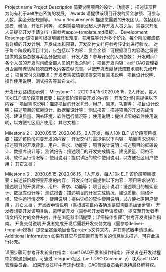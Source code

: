 Project name
Project Description
简要说明项目的设计、功能等；
描述该项目为何有利于aelf生态系统的发展。
Awards
请提供该项目开发的赏金总额、可参与人数，奖金分配规则等。
Team Requirements
描述您需要的开发团队，包括团队规模，经验，开发时间等。
如果需要项目发起人选择开发人员之后，需要求开发人员提交开发申请文档（需参考apply-template.md模板）。
Development Roadmap
该项目可根据项目开发难度、实用性等分为多个阶段。每个阶段都应该有详细的开发计划、开发成本和预算，开发交付文档将参考该计划进行验收。
对于每个阶段的项目计划，应包括以下内容：
赏金金额：可根据项目内容确定将要提供的金额总数与奖金分配规则；
开发人数：参与开发的人员总数；
开发时间：各个人员的开发时间或全部人员的开发总时间；
项目开发内容：aelf DAO管理委员会需确保该阶段项目开发内容足够完善，以便开发者能够按照要求顺利完成开发；
项目交付文档要求：开发者需按该要求提交项目需求说明、项目设计说明、操作使用说明、测试报告等其它文档。

开发计划路线图示例：
Milestone 1：
2020.04.15-2020.05.15，2人开发，每人10k ELF
该阶段项目概要：描述该阶段将要开发的内容；
开发交付时需提供以下内容：
项目需求说明：描述项目的开发背景、用户、需求、功能等；
项目设计说明：描述项目的框架设计、数据库设计等；
测试报告：描述项目的开发完成情况、建设质量、网络环境、软件运行情况等；
使用说明：提供详细的软件使用说明，以方便社区用户使用；
其它文档；

Milestone 2：
2020.05.15-2020.06.15，2人开发，每人10k ELF
该阶段项目概要：描述该阶段将要开发的内容；
开发交付时需提供以下内容：
项目需求说明：描述项目的开发背景、用户、需求、功能等；
项目设计说明：描述项目的框架设计、数据库设计等；
测试报告：描述项目的开发完成情况、建设质量、网络环境、软件运行情况等；
使用说明：提供详细的软件使用说明，以方便社区用户使用；
其它文档；

Milestone 3：
2020.05.15-2020.06.15，1人开发，每人10k ELF
该阶段项目概要：描述该阶段将要开发的内容；
开发交付时需提供以下内容：
项目需求说明：描述项目的开发背景、用户、需求、功能等；
项目设计说明：描述项目的框架设计、数据库设计等；
测试报告：描述项目的开发完成情况、建设质量、网络环境、软件运行情况等；
使用说明：提供详细的软件使用说明，以方便社区用户使用；
其它文档；
开发者申请说明（需根据项目内容确定是否需要添加该步骤）
开发者想要开发该项目后，需申请开发（需参考开发者申请模板），提交至开发者申请文档交付的文件夹内，并在浏览器申请提案；详细操作步骤可参考开发者操作指南。
开发交付说明
开发者完成开发后需将开发交付文档（需参考deliver-template模板）提交至赏金项目仓库projects文件夹内，并在浏览器申请提案。
Additional Information
如果有其它与该项目开发有关的信息尚未描述，可在此进行补充。


详细步骤可参考开发者操作指南：《aelf DAO开发者操作指南》
开发者在开发过程中如果遇到问题，可通过Telegram社区（aelf DAO Community）联系aelf DAO管理委员会。
如果开发过程中有违约现象，DAO管理委员会将保持最终解释权。
